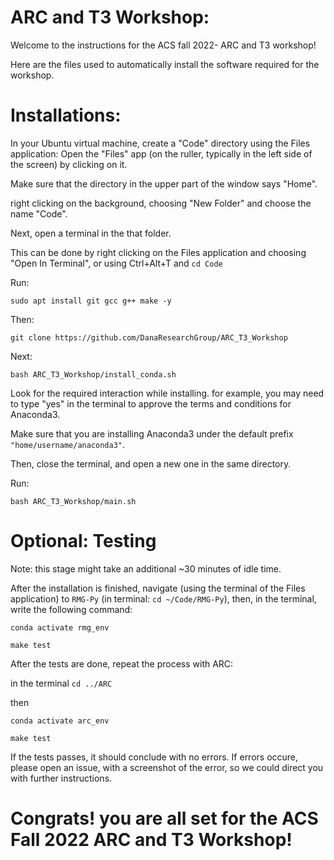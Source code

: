 # ARC and T3 Workshop:
Welcome to the instructions for the ACS fall 2022- ARC and T3 workshop!

Here are the files used to automatically install the software required for the workshop.

# Installations: 

In your Ubuntu virtual machine, create a "Code" directory using the Files application:
Open the "Files" app (on the ruller, typically in the left side of the screen) by clicking on it.

Make sure that the directory in the upper part of the window says "Home".

right clicking on the background, choosing "New Folder" and choose the name "Code".

Next, open a terminal in the that folder.

This can be done by right clicking on the Files application and choosing "Open In Terminal", or using Ctrl+Alt+T and `cd Code`

Run:

`sudo apt install git gcc g++ make -y`

Then:

`git clone https://github.com/DanaResearchGroup/ARC_T3_Workshop`

Next:

`bash ARC_T3_Workshop/install_conda.sh`

Look for the required interaction while installing. for example, you may need to type "yes" in the terminal to approve the terms and conditions for Anaconda3.

Make sure that you are installing Anaconda3 under the default prefix `"home/username/anaconda3"`.

Then, close the terminal, and open a new one in the same directory.

Run:

`bash ARC_T3_Workshop/main.sh`

# Optional: Testing

Note: this stage might take an additional ~30 minutes of idle time.

After the installation is finished, navigate (using the terminal of the Files application) to `RMG-Py` (in terminal: `cd ~/Code/RMG-Py`), then, in the terminal, write the following command:

`conda activate rmg_env`

`make test`

After the tests are done, repeat the process with ARC: 

in the terminal 
`cd ../ARC`

then

`conda activate arc_env`

`make test`

If the tests passes, it should conclude with no errors. If errors occure, please open an issue, with a screenshot of the error, so we could direct you with further instructions.

# Congrats! you are all set for the ACS Fall 2022 ARC and T3 Workshop!
